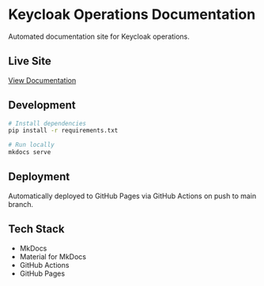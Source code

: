 # Keycloak Operations Documentation

Automated documentation site for Keycloak operations.

## Live Site

[View Documentation](https://marc-jr.github.io/keycloak-ops/)

## Development
```bash
# Install dependencies
pip install -r requirements.txt

# Run locally
mkdocs serve
```

## Deployment

Automatically deployed to GitHub Pages via GitHub Actions on push to main branch.

## Tech Stack

- MkDocs
- Material for MkDocs
- GitHub Actions
- GitHub Pages
